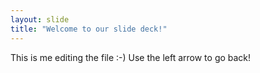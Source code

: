 ```yaml
---
layout: slide
title: "Welcome to our slide deck!"
---
```

This is me editing the file :-)
Use the left arrow to go back!
